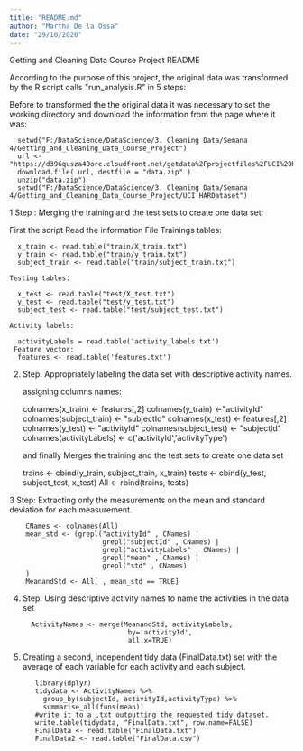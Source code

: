 ```yaml
---
title: "README.md"
author: "Martha De la Ossa"
date: "29/10/2020"
---
```


Getting and Cleaning Data Course Project README


According to the purpose of this project, the original data was transformed by the R script calls "run_analysis.R" in  5 steps:

Before to transformed the the original data it was necessary to set the working directory and download the information from the page where it was:

      setwd("F:/DataScience/DataScience/3. Cleaning Data/Semana 4/Getting_and_Cleaning_Data_Course_Project")
      url <- "https://d396qusza40orc.cloudfront.net/getdata%2Fprojectfiles%2FUCI%20HAR%20Dataset.zip"
      download.file( url, destfile = "data.zip" )
      unzip("data.zip")
      setwd("F:/DataScience/DataScience/3. Cleaning Data/Semana 4/Getting_and_Cleaning_Data_Course_Project/UCI HARDataset")

1 Step : Merging the training and the test sets to create one data set:

   First the script Read the information File Trainings tables:
   
      x_train <- read.table("train/X_train.txt")
      y_train <- read.table("train/y_train.txt")
      subject_train <- read.table("train/subject_train.txt")
      
    Testing tables:
    
      x_test <- read.table("test/X_test.txt")
      y_test <- read.table("test/y_test.txt")
      subject_test <- read.table("test/subject_test.txt")
      
    Activity labels:
    
      activityLabels = read.table('activity_labels.txt')
     Feature vector:
      features <- read.table('features.txt')
      
2. Step: Appropriately labeling the data set with descriptive activity names.

    assigning columns names:
    
      colnames(x_train) <- features[,2] 
      colnames(y_train) <-"activityId"
      colnames(subject_train) <- "subjectId"
      colnames(x_test) <- features[,2] 
      colnames(y_test) <- "activityId"
      colnames(subject_test) <- "subjectId"
      colnames(activityLabels) <- c('activityId','activityType')
      
    and finally Merges the training and the test sets to create one data set
    
      trains <- cbind(y_train, subject_train, x_train)
      tests <- cbind(y_test, subject_test, x_test)
      All <- rbind(trains, tests)
         
   
3 Step: Extracting only the measurements on the mean and standard deviation for each measurement.

        CNames <- colnames(All)
        mean_std <- (grepl("activityId" , CNames) |
                           grepl("subjectId" , CNames) |  
                           grepl("activityLabels" , CNames) | 
                           grepl("mean" , CNames) | 
                           grepl("std" , CNames) 
        )
        MeanandStd <- All[ , mean_std == TRUE] 
        
4. Step: Using descriptive activity names to name the activities in the data set

         ActivityNames <- merge(MeanandStd, activityLabels,
                                 by='activityId',
                                 all.x=TRUE)

5. Creating a second, independent tidy data (FinalData.txt) set with the average of each variable for each activity and each subject.

          library(dplyr)
          tidydata <- ActivityNames %>%
            group_by(subjectId, activityId,activityType) %>%
            summarise_all(funs(mean))
          #write it to a ,txt outputting the requested tidy dataset.
          write.table(tidydata, "FinalData.txt", row.name=FALSE)
          FinalData <- read.table("FinalData.txt")
          FinalData2 <- read.table("FinalData.csv")
          

